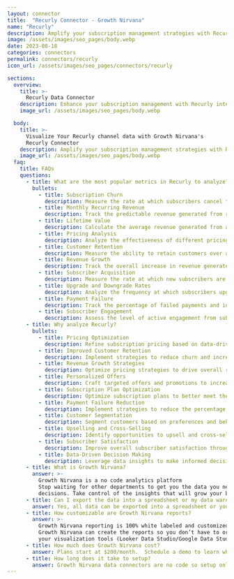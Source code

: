 ```yaml
---
layout: connector
title:  "Recurly Connector - Growth Nirvana"
name: "Recurly"
description: Amplify your subscription management strategies with Recurly integration, gaining actionable insights from customer data analysis.
image: /assets/images/seo_pages/body.webp
date: 2023-08-18
categories: connectors
permalink: connectors/recurly
icon_url: /assets/images/seo_pages/connectors/recurly

sections:
  overview:
    title: >-
      Recurly Data Connector
    description: Enhance your subscription management with Recurly integration. Seamlessly sync marketing data, unlocking insights that shape pricing strategies, customer retention, and revenue growth.
    image_url: /assets/images/seo_pages/body.webp

  body:
    title: >-
      Visualize Your Recurly channel data with Growth Nirvana's
      Recurly Connector
    description: Amplify your subscription management strategies with Recurly integration, gaining actionable insights from customer data analysis.
    image_url: /assets/images/seo_pages/body.webp
  faq:
    title: FAQs
    questions:
      - title: What are the most popular metrics in Recurly to analyze?
        bullets:
          - title: Subscription Churn
            description: Measure the rate at which subscribers cancel their subscriptions.
          - title: Monthly Recurring Revenue
            description: Track the predictable revenue generated from recurring subscriptions each month.
          - title: Lifetime Value
            description: Calculate the average revenue generated from a single customer throughout their entire relationship with your business.
          - title: Pricing Analysis
            description: Analyze the effectiveness of different pricing strategies on revenue generation.
          - title: Customer Retention
            description: Measure the ability to retain customers over a given period of time.
          - title: Revenue Growth
            description: Track the overall increase in revenue generated from subscriptions over time.
          - title: Subscriber Acquisition
            description: Measure the rate at which new subscribers are acquired.
          - title: Upgrade and Downgrade Rates
            description: Analyze the frequency at which subscribers upgrade or downgrade their subscription plans.
          - title: Payment Failure
            description: Track the percentage of failed payments and identify strategies to reduce them.
          - title: Subscriber Engagement
            description: Assess the level of active engagement from subscribers with your subscription offerings.
      - title: Why analyze Recurly?
        bullets:
          - title: Pricing Optimization
            description: Refine subscription pricing based on data-driven insights.
          - title: Improved Customer Retention
            description: Implement strategies to reduce churn and increase customer loyalty.
          - title: Revenue Growth Strategies
            description: Optimize pricing strategies to drive overall revenue growth.
          - title: Personalized Offers
            description: Craft targeted offers and promotions to increase subscriber engagement.
          - title: Subscription Plan Optimization
            description: Optimize subscription plans to better meet the needs of your target audience.
          - title: Payment Failure Reduction
            description: Implement strategies to reduce the percentage of failed payments and minimize revenue loss.
          - title: Customer Segmentation
            description: Segment customers based on preferences and behavior for more personalized marketing.
          - title: Upselling and Cross-Selling
            description: Identify opportunities to upsell and cross-sell additional products or services to existing subscribers.
          - title: Subscriber Satisfaction
            description: Improve overall subscriber satisfaction through better subscription management.
          - title: Data-Driven Decision Making
            description: Leverage data insights to make informed decisions about subscription strategies and offerings.
      - title: What is Growth Nirvana?
        answer: >-
          Growth Nirvana is a no code analytics platform 
          Stop waiting for other departments to get you the data you need to make critical business 
          decisions. Take control of the insights that will grow your business.
      - title: Can I export the data into a spreadsheet or my data warehouse?
        answer: Yes, all data can be exported into a spreadsheet or your data warehouse (Google BigQuery, AWS, Snowflake, Azure, etc)
      - title: How customizable are Growth Nirvana reports?
        answer: >-
          Growth Nirvana reporting is 100% white labeled and customized to your specifications.
          Growth Nirvana can create the reports so you don’t have to or you can connect
          your visualization tools (Looker Data Studio/Google Data Studio, Tableau, PowerBI, etc) to Growth Nirvana.
      - title: How much does Growth Nirvana cost?
        answer: Plans start at $200/month.  Schedule a demo to learn what plan is best for you.
      - title: How long does it take to setup?
        answer: Growth Nirvana data connectors are no code so setup only requires a few clicks.
---
```

